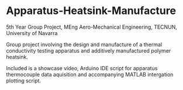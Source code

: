 # Apparatus-Heatsink-Manufacture
5th Year Group Project, MEng Aero-Mechanical Engineering, TECNUN, University of Navarra

Group project involving the design and manufacture of a thermal conductivity testing apparatus and additively manufactured polymer heatsink.

Included is a showcase video, Arduino IDE script for apparatus thermocouple data aquisition and accompanying MATLAB intergation plotting script.
